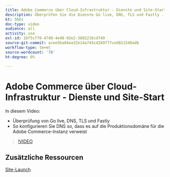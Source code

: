 ```yaml
---
title: Adobe Commerce über Cloud-Infrastruktur - Dienste und Site-Start
description: Überprüfen Sie die Dienste Go live, DNS, TLS und Fastly . Erfahren Sie, wie Sie DNS so konfigurieren, dass es auf die Produktionsdomäne für die Adobe Commerce-Instanz verweist.
kt: 5661
doc-type: video
audience: all
activity: use
exl-id: 1bf5cf70-47d0-4e48-92e2-3892216cd749
source-git-commit: acee5ba84ea32e14a743cd269f77ced821548ad6
workflow-type: tm+mt
source-wordcount: '78'
ht-degree: 0%

---
```


# Adobe Commerce über Cloud-Infrastruktur - Dienste und Site-Start

In diesem Video:

- Überprüfung von Go live, DNS, TLS und Fastly
- So konfigurieren Sie DNS so, dass es auf die Produktionsdomäne für die Adobe Commerce-Instanz verweist

>[!VIDEO](https://video.tv.adobe.com/v/35697?quality=12&learn=on)

## Zusätzliche Ressourcen

[Site-Launch](https://devdocs.magento.com/cloud/live/live.html)
